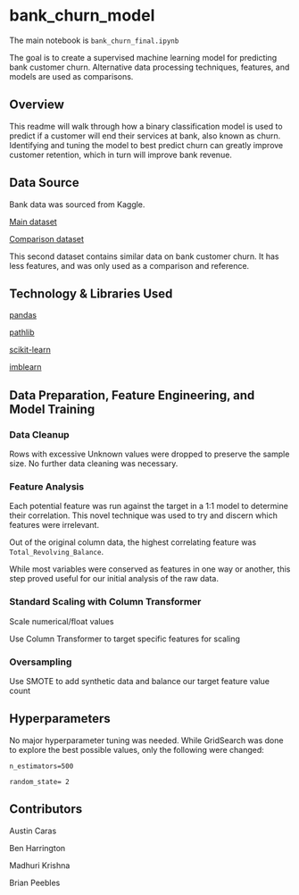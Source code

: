 # bank_churn_model

The main notebook is `bank_churn_final.ipynb`

The goal is to create a supervised machine learning model for predicting bank customer churn. Alternative data processing techniques, features, and models are used as comparisons. 


## Overview

This readme will walk through how a binary classification model is used to predict if a customer will end their services at bank, also known as churn. Identifying and tuning the model to best predict churn can greatly improve customer retention, which in turn will improve bank revenue.

## Data Source

Bank data was sourced from Kaggle.

[Main dataset](https://www.kaggle.com/datasets/teralasowmya/bankchurner)

[Comparison dataset](https://www.kaggle.com/datasets/mathchi/churn-for-bank-customers)

This second dataset contains similar data on bank customer churn. It has less features, and was only used as a comparison and reference.

## Technology & Libraries Used

[pandas](https://pandas.pydata.org/docs/)

[pathlib](https://docs.python.org/3/library/pathlib.html)

[scikit-learn](https://scikit-learn.org/stable/supervised_learning.html#supervised-learning)

[imblearn](https://imbalanced-learn.org/stable/install.html)

## Data Preparation, Feature Engineering, and Model Training

### Data Cleanup

Rows with excessive Unknown values were dropped to preserve the sample size. No further data cleaning was necessary.

### Feature Analysis

Each potential feature was run against the target in a 1:1 model to determine their correlation. This novel technique was used to try and discern which features were irrelevant.

Out of the original column data, the highest correlating feature was `Total_Revolving_Balance`.

While most variables were conserved as features in one way or another, this step proved useful for our initial analysis of the raw data.


### Standard Scaling with Column Transformer
Scale numerical/float values

Use Column Transformer to target specific features for scaling

### Oversampling
Use SMOTE to add synthetic data and balance our target feature value count


## Hyperparameters

No major hyperparameter tuning was needed. While GridSearch was done to explore the best possible values, only the following were changed:

`n_estimators=500`

`random_state= 2`

## Contributors

Austin Caras

Ben Harrington

Madhuri Krishna

Brian Peebles

